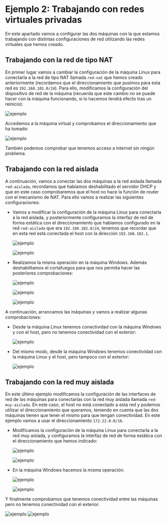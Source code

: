 # Ejemplo 2: Trabajando con redes virtuales privadas

En este apartado vamos a configurar las dos máquinas con la que estamos trabajando con distintas configuraciones de red utilizando las redes virtuales que hemos creado.

## Trabajando con la red de tipo NAT

En primer lugar vamos a cambiar la configuración de la máquina Linux para conectarla a la red de tipo NAT llamada `red-nat` que hemos creado anteriormente (recordamos que el direccionamiento que pusimos para esta red es `192.168.101.0/24`). Para ello, modificamos la configuración del dispositivo de red de la máquina (recuerda que este cambio no se puede hacer con la máquina funcionando, si lo hacemos tendrá efecto tras un reinicio):

![ejemplo](img/ejemplo2_1.png)

Accedemos a la máquina virtual y comprobamos el direccionamiento que ha tomado:

![ejemplo](img/ejemplo2_2.png)

También podemos comprobar que tenemos acceso a internet sin ningún problema.

## Trabajando con la red aislada

A continuación, vamos a conectar las dos máquinas a la red aislada llamada `red-aislada`, recordamos que habíamos deshabilitado el servidor DHCP y que en este caso comprobaremos que el host no hace la función de router con el mecanismo de NAT. Para ello vamos a realizar las siguientes configuraciones:

* Vamos a modificar la configuración de la máquina Linux para conectarla a la red aislada, y posteriormente configuramos la interfaz de red de forma estática con el direccionamiento que habíamos configurado en la red `red-aislada` que era `192.168.102.0/24`, tenemos que recordar que en esta red está conectada el host con la dirección `192.168.102.1`.

    ![ejemplo](img/ejemplo2_3.png)

    ![ejemplo](img/ejemplo2_4.png)

* Realizamos la misma operación en la máquina Windows. Además deshabilitamos el cortafuegos para que nos permita hacer las posteriores comprobaciones:

    ![ejemplo](img/ejemplo2_5.png)
    
    ![ejemplo](img/ejemplo2_6.png)

    ![ejemplo](img/ejemplo2_7.png)

A continuación, arrancamos las máquinas y vamos a realizar algunas comprobaciones:

* Desde la máquina Linux tenemos conectividad con la máquina Windows y con el host, pero no tenemos conectividad con el exterior:

    ![ejemplo](img/ejemplo2_8.png)

* Del mismo modo, desde la máquina Windows tenemos conectividad con la máquina Linux y el host, pero tampoco con el exterior:

    ![ejemplo](img/ejemplo2_9.png)

## Trabajando con la red muy aislada

En este último ejemplo modificamos la configuración de las interfaces de red de las máquinas para conectarlas con la red muy aislada llamada `red-muy-aislada`. En este caso, el host no está conectado a esta red y podemos utilizar el direccionamiento que queramos, teniendo en cuenta que las dos máquinas tienen que tener el mismo para que tengan conectividad. En este ejemplo vamos a usar el direccionamiento `172.22.0.0/16`.

*  Modificamos la configuración de la máquina Linux para conectarla a la red muy aislada, y configuramos la interfaz de red de forma estática con el direccionamiento que hemos indicado:

    ![ejemplo](img/ejemplo2_10.png)

    ![ejemplo](img/ejemplo2_11.png)

* En la máquina Windows hacemos la misma operación:

    ![ejemplo](img/ejemplo2_12.png)

    ![ejemplo](img/ejemplo2_13.png)

Y finalmente comprobamos que tenemos conectividad entre las máquinas pero no tenemos conectividad con el exterior.

![ejemplo](img/ejemplo2_14.png)
![ejemplo](img/ejemplo2_15.png)



